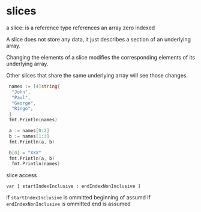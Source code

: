 # slices

a slice:
  is a reference type
  references an array
  zero indexed

A slice does not store any data, it just describes a section of an underlying array.

Changing the elements of a slice modifies the corresponding elements of its underlying array.

Other slices that share the same underlying array will see those changes.

```go
 names := [4]string{
  "John",
  "Paul",
  "George",
  "Ringo",
 }
 fmt.Println(names)

 a := names[0:2]
 b := names[1:3]
 fmt.Println(a, b)

 b[0] = "XXX"
 fmt.Println(a, b)
  fmt.Println(names)
```

slice access

 `var [ startIndexInclusive : endIndexNonInclusive ]`

if `startIndexInclusive` is ommitted beginning of assumd
if `endIndexNonInclusive` is ommitted end is assumed
